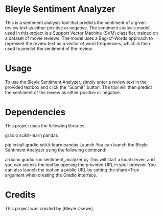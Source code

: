 # Bleyle Sentiment Analyzer
This is a sentiment analysis tool that predicts the sentiment of a given review text as either positive or negative.
The sentiment analysis model used in this project is a Support Vector Machine (SVM) classifier, trained on a dataset of movie reviews. The model uses a Bag-of-Words approach to represent the review text as a vector of word frequencies, which is then used to predict the sentiment of the review.

# Usage
To use the Bleyle Sentiment Analyzer, simply enter a review text in the provided textbox and click the "Submit" button. The tool will then predict the sentiment of the review as either positive or negative.

# Dependencies
This project uses the following libraries:

gradio
scikit-learn
pandas

pip install gradio scikit-learn pandas
Launch
You can launch the Bleyle Sentiment Analyzer using the following command:

arduino
gradio run sentiment_analyzer.py
This will start a local server, and you can access the tool by opening the provided URL in your browser. You can also launch the tool on a public URL by setting the share=True argument when creating the Gradio interface.

# Credits
This project was created by [Bleyle Osewe].
